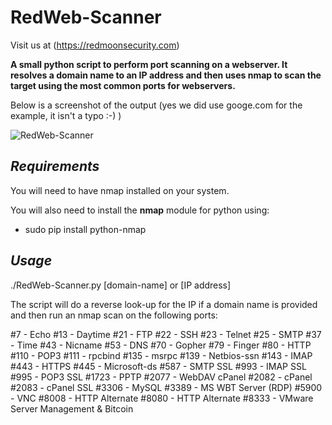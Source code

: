 # RedWeb-Scanner

Visit us at (https://redmoonsecurity.com)

**A small python script to perform port scanning on a webserver. It resolves a domain name to an IP address and then uses nmap to scan the target using the most common ports for webservers.**

Below is a screenshot of the output (yes we did use googe.com for the example, it isn't a typo :-) )

![RedWeb-Scanner](https://user-images.githubusercontent.com/62467907/78455049-6209b300-769c-11ea-8015-9059b6865aa5.png)

## *Requirements*

You will need to have nmap installed on your system.

You will also need to install the **nmap** module for python using:

* sudo pip install python-nmap

## *Usage*

./RedWeb-Scanner.py [domain-name] or [IP address]

The script will do a reverse look-up for the IP if a domain name is provided and then run an nmap scan on the following ports:

#7  - Echo
#13 - Daytime
#21 - FTP
#22 - SSH
#23 - Telnet
#25 - SMTP
#37 - Time
#43 - Nicname
#53 - DNS
#70 - Gopher
#79 - Finger
#80 - HTTP
#110 - POP3
#111 - rpcbind
#135 - msrpc
#139 - Netbios-ssn
#143 - IMAP
#443 - HTTPS
#445 - Microsoft-ds
#587 - SMTP SSL
#993 - IMAP SSL
#995 - POP3 SSL
#1723 - PPTP
#2077 - WebDAV cPanel
#2082 - cPanel
#2083 - cPanel SSL
#3306 - MySQL
#3389 - MS WBT Server (RDP)
#5900 - VNC
#8008 - HTTP Alternate
#8080 - HTTP Alternate
#8333 - VMware Server Management & Bitcoin

